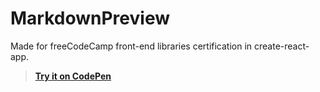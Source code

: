 # MarkdownPreview
Made for freeCodeCamp front-end libraries certification in create-react-app.
>**<a href='https://codepen.io/Maru21/full/abVMGEb' target='_blank'>Try it on CodePen</a>**
